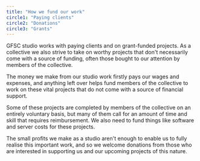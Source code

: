 ```yaml
---
title: "How we fund our work"
circle1: "Paying clients"
circle2: "Donations"
circle3: "Grants"
---
```


GFSC studio works with paying clients and on grant-funded projects. As a collective we also strive to take on worthy projects that don't necessarily come with a source of funding, often those bought to our attention by members of the collective.

The money we make from our studio work firstly pays our wages and expenses, and anything left over helps fund members of the collective to work on these vital projects that do not come with a source of financial support.

Some of these projects are completed by members of the collective on an entirely voluntary basis, but many of them call for an amount of time and skill that requires reimbursement. We also need to fund things like software and server costs for these projects.

The small profits we make as a studio aren't enough to enable us to fully realise this important work, and so we welcome donations from those who are interested in supporting us and our upcoming projects of this nature.

